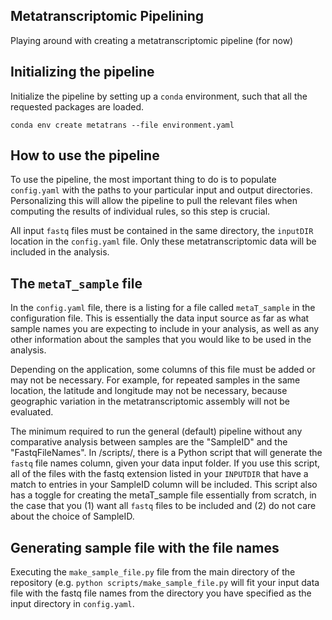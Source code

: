 ## Metatranscriptomic Pipelining

Playing around with creating a metatranscriptomic pipeline (for now)

## Initializing the pipeline

Initialize the pipeline by setting up a `conda` environment, such that all the requested packages are loaded. 

```
conda env create metatrans --file environment.yaml
```

## How to use the pipeline

To use the pipeline, the most important thing to do is to populate `config.yaml` with the paths to your particular input and output directories. Personalizing this will allow the pipeline to pull the relevant files when computing the results of individual rules, so this step is crucial. 

All input `fastq` files must be contained in the same directory, the `inputDIR` location in the `config.yaml` file. Only these metatranscriptomic data will be included in the analysis. 

## The `metaT_sample` file 

In the `config.yaml` file, there is a listing for a file called `metaT_sample` in the configuration file. This is essentially the data input source as far as what sample names you are expecting to include in your analysis, as well as any other information about the samples that you would like to be used in the analysis. 

Depending on the application, some columns of this file must be added or may not be necessary. For example, for repeated samples in the same location, the latitude and longitude may not be necessary, because geographic variation in the metatranscriptomic assembly will not be evaluated. 

The minimum required to run the general (default) pipeline without any comparative analysis between samples are the "SampleID" and the "FastqFileNames". In /scripts/, there is a Python script that will generate the `fastq` file names column, given your data input folder. If you use this script, all of the files with the fastq extension listed in your `INPUTDIR` that have a match to entries in your SampleID column will be included. This script also has a toggle for creating the metaT\_sample file essentially from scratch, in the case that you (1) want all `fastq` files to be included and (2) do not care about the choice of SampleID. 

## Generating sample file with the file names

Executing the `make_sample_file.py` file from the main directory of the repository (e.g. `python scripts/make_sample_file.py` will fit your input data file with the fastq file names from the directory you have specified as the input directory in `config.yaml`. 


